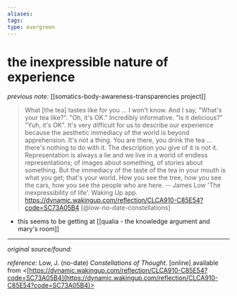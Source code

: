 ```yaml
---
aliases: 
tags: 
type: evergreen
---
```


# the inexpressible nature of experience

_previous note:_ [[somatics-body-awareness-transparencies project]]

> What [the tea] tastes like for you ... I won't know. And I say, "What's your tea like?". "Oh, it's OK." Incredibly informative. "Is it delicious?" "Yuh, it's OK". It's very difficult for us to describe our experience because the aesthetic immediacy of the world is beyond apprehension. It's not a thing. You are there, you drink the tea ... there's nothing to do with it. The description you give of it is not it. Representation is always a lie and we live in a world of endless representations; of images about something, of stories about something. But the immediacy of the taste of the tea in your mouth is what you get; that's your world. How you see the tree, how you see the cars, how you see the people who are here. -- James Low 'The inexpressibility of life'. Waking Up app. <https://dynamic.wakingup.com/reflection/CLCA910-C85E54?code=SC73A05B4> [@low-no-date-constellations]

- this seems to be getting at [[qualia - the knowledge argument and mary's room]]

---

_original source/found:_ 

_reference:_ Low, J. (no-date) _Constellations of Thought_. [online] available from <[https://dynamic.wakingup.com/reflection/CLCA910-C85E54?code=SC73A05B4](https://dynamic.wakingup.com/reflection/CLCA910-C85E54?code=SC73A05B4)>




